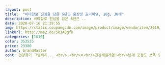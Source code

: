 ```yaml
---
layout: post 
title:  "비타할로 진심을 담은 6년근 홍삼정 프리미엄, 10g, 30개" 
description: 비타할로 진심을 담은 6년근 ..
date: 2020-07-16 21:39:55 
img: https://static.coupangcdn.com/image/product/image/vendoritem/2019/07/12/4389110250/e18e7590-92e5-44ff-bf76-a527c330ff14.jpg 
linkUrl: http://me2.do/5k3A0gfk 
categories: [1010] 
color: 353535 
price: 23380 
author: brandMaster 
cont: 건강찾기 그날까지... <br/>.<br/>ㅎ<br/>건강해질게염!<br/>낱개 포장도 쏘옥 맘에 들어요 한포씩 원샷... <br/>원킬 ㅋㅋ<br/>덜어보니 어른수저로 딱 한숟깔의 양이 나오네요<br/>막 미친듯이 쓰지고 않고 좋아용.<br/><br/>맛은 달달하니 쓰지 않고 진해요.<br/><br/>먹어보진 못했네요... <br/>감기 달구 사는 편인지라 면역력 키우려 구매해써요<br/>선물용으로 구매해도 좋을것 같아요 동봉된 쇼핑백도  같이 와서 강추할것 같아요<br/>양이 10그램인데 먹은건지 안먹은건지.<br/>.<br/><br/>역시 빠른배송 쿠팡이네요<br/>입문용으로 구매했는데 나쁘지않아요.<br/><br/> 
---
```

 